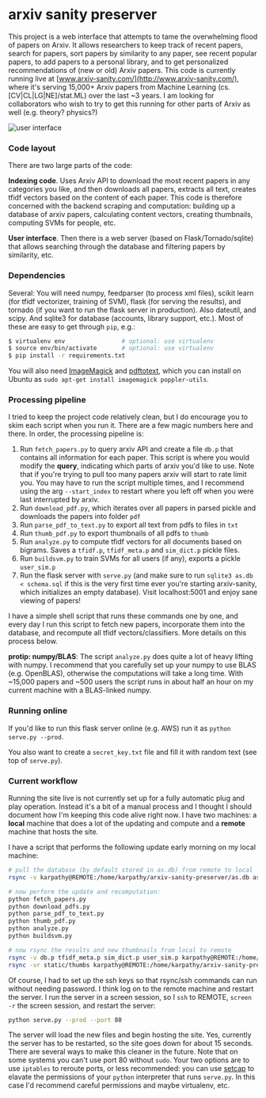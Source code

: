 
# arxiv sanity preserver

This project is a web interface that attempts to tame the overwhelming flood of papers on Arxiv. It allows researchers to keep track of recent papers, search for papers, sort papers by similarity to any paper, see recent popular papers, to add papers to a personal library, and to get personalized recommendations of (new or old) Arxiv papers. This code is currently running live at [www.arxiv-sanity.com/](http://www.arxiv-sanity.com/), where it's serving 15,000+ Arxiv papers from Machine Learning (cs.[CV|CL|LG|NE]/stat.ML) over the last ~3 years. I am looking for collaborators who wish to try to get this running for other parts of Arxiv as well (e.g. theory? physics?)

![user interface](https://raw.github.com/karpathy/arxiv-sanity-preserver/master/ui.jpeg)

### Code layout

There are two large parts of the code:

**Indexing code**. Uses Arxiv API to download the most recent papers in any categories you like, and then downloads all papers, extracts all text, creates tfidf vectors based on the content of each paper. This code is therefore concerned with the backend scraping and computation: building up a database of arxiv papers, calculating content vectors, creating thumbnails, computing SVMs for people, etc.

**User interface**. Then there is a web server (based on Flask/Tornado/sqlite) that allows searching through the database and filtering papers by similarity, etc.

### Dependencies

Several: You will need numpy, feedparser (to process xml files), scikit learn (for tfidf vectorizer, training of SVM), flask (for serving the results), and tornado (if you want to run the flask server in production). Also dateutil, and scipy. And sqlite3 for database (accounts, library support, etc.). Most of these are easy to get through `pip`, e.g.:

```bash
$ virtualenv env                # optional: use virtualenv
$ source env/bin/activate       # optional: use virtualenv
$ pip install -r requirements.txt
```

You will also need [ImageMagick](http://www.imagemagick.org/script/index.php) and [pdftotext](https://poppler.freedesktop.org/), which you can install on Ubuntu as `sudo apt-get install imagemagick poppler-utils`.

### Processing pipeline

I tried to keep the project code relatively clean, but I do encourage you to skim each script when you run it. There are a few magic numbers here and there. In order, the processing pipeline is:

1. Run `fetch_papers.py` to query arxiv API and create a file `db.p` that contains all information for each paper. This script is where you would modify the **query**, indicating which parts of arxiv you'd like to use. Note that if you're trying to pull too many papers arxiv will start to rate limit you. You may have to run the script multiple times, and I recommend using the arg `--start_index` to restart where you left off when you were last interrupted by arxiv.
2. Run `download_pdf.py`, which iterates over all papers in parsed pickle and downloads the papers into folder `pdf`
3. Run `parse_pdf_to_text.py` to export all text from pdfs to files in `txt`
4. Run `thumb_pdf.py` to export thumbnails of all pdfs to `thumb`
5. Run `analyze.py` to compute tfidf vectors for all documents based on bigrams. Saves a `tfidf.p`, `tfidf_meta.p` and `sim_dict.p` pickle files.
6. Run `buildsvm.py` to train SVMs for all users (if any), exports a pickle `user_sim.p`
7. Run the flask server with `serve.py` (and make sure to run `sqlite3 as.db < schema.sql` if this is the very first time ever you're starting arxiv-sanity, which initializes an empty database). Visit localhost:5001 and enjoy sane viewing of papers!

I have a simple shell script that runs these commands one by one, and every day I run this script to fetch new papers, incorporate them into the database, and recompute all tfidf vectors/classifiers. More details on this process below.

**protip: numpy/BLAS**: The script `analyze.py` does quite a lot of heavy lifting with numpy. I recommend that you carefully set up your numpy to use BLAS (e.g. OpenBLAS), otherwise the computations will take a long time. With ~15,000 papers and ~500 users the script runs in about half an hour on my current machine with a BLAS-linked numpy.

### Running online

If you'd like to run this flask server online (e.g. AWS) run it as `python serve.py --prod`.

You also want to create a `secret_key.txt` file and fill it with random text (see top of `serve.py`).

### Current workflow

Running the site live is not currently set up for a fully automatic plug and play operation. Instead it's a bit of a manual process and I thought I should document how I'm keeping this code alive right now. I have two machines: a **local** machine that does a lot of the updating and compute and a **remote** machine that hosts the site.

I have a script that performs the following update early morning on my local machine:

```bash
# pull the database (by default stored in as.db) from remote to local
rsync -v karpathy@REMOTE:/home/karpathy/arxiv-sanity-preserver/as.db as.db

# now perform the update and recomputation:
python fetch_papers.py
python download_pdfs.py
python parse_pdf_to_text.py
python thumb_pdf.py
python analyze.py
python buildsvm.py

# now rsync the results and new thumbnails from local to remote
rsync -v db.p tfidf_meta.p sim_dict.p user_sim.p karpathy@REMOTE:/home/karpathy/arxiv-sanity-preserver
rsync -vr static/thumbs karpathy@REMOTE:/home/karpathy/arxiv-sanity-preserver/static

```

Of course, I had to set up the ssh keys so that rsync/ssh commands can run without needing password. I think log on to the remote machine and restart the server. I run the server in a screen session, so I `ssh` to REMOTE, `screen -r` the screen session, and restart the server:

```bash
python serve.py --prod --port 80
```

The server will load the new files and begin hosting the site. Yes, currently the server has to be restarted, so the site goes down for about 15 seconds. There are several ways to make this cleaner in the future. Note that on some systems you can't use port 80 without `sudo`. Your two options are to use `iptables` to reroute ports, or less recommended: you can use [setcap](http://stackoverflow.com/questions/413807/is-there-a-way-for-non-root-processes-to-bind-to-privileged-ports-1024-on-l) to elavate the permissions of your `python` interpreter that runs `serve.py`. In this case I'd recommend careful permissions and maybe virtualenv, etc.
